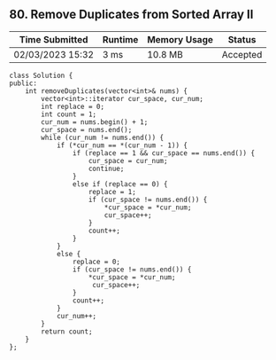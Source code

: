 ## **80. Remove Duplicates from Sorted Array II**

| Time Submitted | Runtime | Memory Usage | Status|
| -------------- |  ------- | -------------| --|
| 02/03/2023 15:32	| 3 ms | 10.8 MB | Accepted |

```
class Solution {
public:
    int removeDuplicates(vector<int>& nums) {
        vector<int>::iterator cur_space, cur_num;
        int replace = 0;
        int count = 1;
        cur_num = nums.begin() + 1;
        cur_space = nums.end();
        while (cur_num != nums.end()) {
            if (*cur_num == *(cur_num - 1)) {
                if (replace == 1 && cur_space == nums.end()) {
                    cur_space = cur_num;
                    continue;
                }
                else if (replace == 0) {
                    replace = 1;
                    if (cur_space != nums.end()) {
                        *cur_space = *cur_num;
                        cur_space++;
                    }
                    count++;
                }
            }
            else {
                replace = 0;
                if (cur_space != nums.end()) {
                    *cur_space = *cur_num;
                     cur_space++;
                }
                count++;
            }
            cur_num++;
        }
        return count;
    }
};
```


